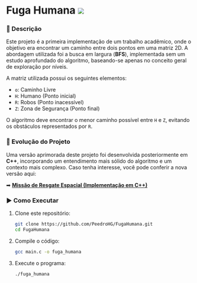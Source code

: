 # Fuga Humana <img src="https://img.shields.io/badge/C-00599C?style=for-the-badge&logo=c&logoColor=white">


### 📌 Descrição

Este projeto é a primeira implementação de um trabalho acadêmico, onde o objetivo era encontrar um caminho entre dois pontos em uma matriz 2D. A abordagem utilizada foi a busca em largura (**BFS**), implementada sem um estudo aprofundado do algoritmo, baseando-se apenas no conceito geral de exploração por níveis.

A matriz utilizada possui os seguintes elementos:
- `o`: Caminho Livre
- `H`: Humano (Ponto inicial)
- `R`: Robos (Ponto inacessível)
- `Z`: Zona de Segurança (Ponto final)

O algoritmo deve encontrar o menor caminho possível entre `H`  e `Z`, evitando os obstáculos representados por `R`.

### 🚀 Evolução do Projeto

Uma versão aprimorada deste projeto foi desenvolvida posteriormente em **C++**, incorporando um entendimento mais sólido do algoritmo e um contexto mais complexo. Caso tenha interesse, você pode conferir a nova versão aqui:

➡ **[Missão de Resgate Espacial (Implementação em C++)](link-para-o-repositório-cpp)**

### ▶ Como Executar

1. Clone este repositório:
   ```sh
   git clone https://github.com/PeedroHG/FugaHumana.git
   cd FugaHumana
   ```

2. Compile o código:
   ```sh
   gcc main.c -o fuga_humana
   ```

3. Execute o programa:
   ```sh
   ./fuga_humana 
   ```

